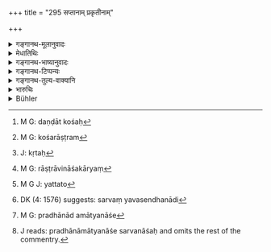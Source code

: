 +++
title = "295 सप्तानाम् प्रकृतीनाम्"

+++

<details><summary>गङ्गानथ-मूलानुवादः</summary>

Among these seven constituents of the kingdom stated in due order, injury to each preceding one is to be regarded as more serious.—(295)
</details>

<details><summary>मेधातिथिः</summary>

मित्रव्यसनात् स्वबलव्यसनं गरीयः । स्वबलसंपन्नो हि शक्नोति मित्रम् अनुग्रहीतुम् । एवं दण्डकोशयोः[^७३८] । कोशनाशे हि दण्डो ऽपि नश्यत्य् एव । एवं कोशराष्ट्रयोः[^७३९] । राष्ट्रनाशे हि कुतः[^७४०] कोषोत्पत्तिः । पुनः राष्ट्रविनाशङ्कायां[^७४१] पुरं यत्नतो[^७४२] रक्षितव्यम् । तत्र हि सर्वावयवसाधनादि[^७४३] संभवति । पुराद् अमात्यः प्रधानम् । प्रधानामात्यनाशे[^७४४] हि सर्वं बलं भज्यते । आत्मनाशे सर्वनाश इत्य् एतत् प्रसिद्धम् एव । तद् उक्तम् "आत्मा तु सर्वतो रक्ष्यः" इति[^७४५] ॥ ९.२९५ ॥


[^७४५]:
     J reads: pradhānāmātyanāśe sarvanāśaḥ and omits the rest of the commentry.


[^७४४]:
     M G: pradhānād amātyanāśe


[^७४३]:
     DK (4: 1576) suggests: sarvaṃ yavasendhanādi


[^७४२]:
     M G J: yattato


[^७४१]:
     M G: rāṣṭrāvināśakāryaṃ


[^७४०]:
     J: kṛtaḥ


[^७३९]:
     M G: kośarāṣṭram


[^७३८]:
     M G: daṇḍāt kośaḥ

_तथा च दृष्टान्तः_ ।
</details>

<details><summary>गङ्गानथ-भाष्यानुवादः</summary>

That is to say, any harm coming to the King’s own army is more serious than that of the Ally. If he is himself fully fit, the King can go to the rescue of his Ally.

Similarly as between the Treasury and the Army,—injury to the Treasury means positive injury to the Army.

And between ‘Treasury’ and the ‘People,’—if the People are injured, whence would the ‘Treasury’ derive its existence? Similarly when the whole People are in danger, all effort should be concentrated on the saving of the ‘Capital City,’ as it is there that all the accessories of the kingdom can he brought together. The ‘Minister’ again is more important than the ‘Capital City;’ as the destruction of the Chief Minister may bring destruction to the entire kingdom.—(295)
</details>

<details><summary>गङ्गानथ-टिप्पन्यः</summary>

This verse is quoted in *Vīramitrodaya* (Rājanīti, p. 278), which explains ‘*vyasanam*’ as ‘*vyasanakāraṇam*’, ‘source of trouble’—and adds that these are so only when they defective.—It is quoted again on p. 319, where the same notes are repeated and ‘*prakṛtīnām*’ is explained as ‘among the factors’.
</details>

<details><summary>गङ्गानथ-तुल्य-वाक्यानि</summary>

**(verses 9.294-297)  
**

See Comparative notes for [Verse 9.294].
</details>

<details><summary>भारुचिः</summary>

अस्योपदेशप्रयोजनं **स्वाम्य्**आदीनां **पूर्वस्मिन् पूर्वस्मिन् व्यसनं गुरुतरं** राज्यतन्त्रविनाशकरणं परिज्ञाय परिहरेन् **नृप** इति ॥ ९.२९४–९५ ॥
</details>

<details><summary>Bühler</summary>

295	But let him know (that) among these seven constituent parts of a kingdom (which have been enumerated) in due order, each earlier (named) is more important and (its destruction) the greater calamity.
</details>
